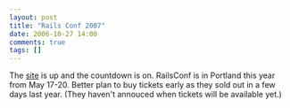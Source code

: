 ```yaml
---
layout: post
title: "Rails Conf 2007"
date: 2006-10-27 14:00
comments: true
tags: []
---
```

The [site](http://conferences.oreillynet.com/rails/) is up and the countdown is on. RailsConf is in Portland this year from May 17-20. Better plan to buy tickets early as they sold out in a few days last year. (They haven't annouced when tickets will be available yet.)